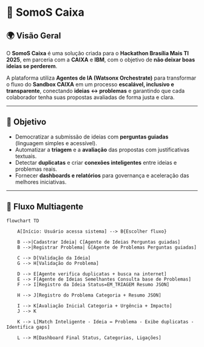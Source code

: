 # 🧩 SomoS Caixa

## 🌍 Visão Geral
O **SomoS Caixa** é uma solução criada para o **Hackathon Brasília Mais TI 2025**, em parceria com a **CAIXA** e **IBM**, com o objetivo de **não deixar boas ideias se perderem**.  

A plataforma utiliza **Agentes de IA (Watsonx Orchestrate)** para transformar o fluxo do **Sandbox CAIXA** em um processo **escalável, inclusivo e transparente**, conectando **ideias ↔ problemas** e garantindo que cada colaborador tenha suas propostas avaliadas de forma justa e clara.

---

## 🎯 Objetivo
- Democratizar a submissão de ideias com **perguntas guiadas** (linguagem simples e acessível).  
- Automatizar a **triagem** e a **avaliação** das propostas com justificativas textuais.  
- Detectar **duplicatas** e criar **conexões inteligentes** entre ideias e problemas reais.  
- Fornecer **dashboards e relatórios** para governança e aceleração das melhores iniciativas.  

---

## 🔄 Fluxo Multiagente

```mermaid
flowchart TD

    A[Início: Usuário acessa sistema] --> B{Escolher fluxo}
    
    B -->|Cadastrar Ideia| C[Agente de Ideias Perguntas guiadas]
    B -->|Registrar Problema| G[Agente de Problemas Perguntas guiadas]

    C --> D[Validação da Ideia]
    G --> H[Validação do Problema]

    D --> E[Agente verifica duplicatas + busca na internet]
    E --> F[Agente de Ideias Semelhantes Consulta base de Problemas]
    F --> I[Registro da Ideia Status=EM_TRIAGEM Resumo JSON]

    H --> J[Registro do Problema Categoria + Resumo JSON]

    I --> K[Avaliação Inicial Categoria + Urgência + Impacto]
    J --> K

    K --> L[Match Inteligente - Ideia ↔ Problema - Exibe duplicatas - Identifica gaps]

    L --> M[Dashboard Final Status, Categorias, Ligações]
